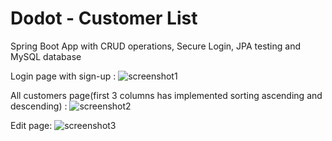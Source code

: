 # Dodot - Customer List
Spring Boot App with CRUD operations, Secure Login, JPA testing and MySQL database

Login page with sign-up :
![screenshot1](https://github.com/Costin86/Dodot/assets/131152580/81dde4b7-8c4c-4abf-9c1b-1c5f3d807be4)


All customers page(first 3 columns has implemented sorting ascending and descending) :
![screenshot2](https://github.com/Costin86/Dodot/assets/131152580/d4d88248-6749-4ebf-bfe4-76c876f48bda)



Edit page:
![screenshot3](https://github.com/Costin86/Dodot/assets/131152580/490c4ab8-926e-42a0-a4b6-608be56b3011)


